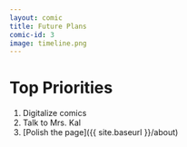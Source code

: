 ```yaml
---
layout: comic
title: Future Plans
comic-id: 3
image: timeline.png
---
```


# Top Priorities
1. Digitalize comics
2. Talk to Mrs. Kal
3. [Polish the page]({{ site.baseurl }}/about)
